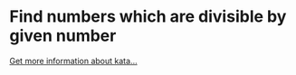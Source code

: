 Find numbers which are divisible by given number
=
[Get more information about kata...](https://www.codewars.com//kata//kata/55edaba99da3a9c84000003b)